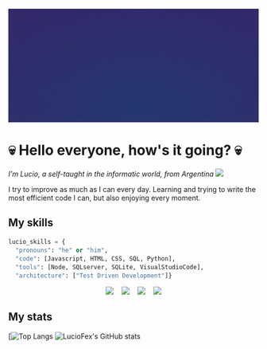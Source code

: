<img src="RandolphCarter.gif" width="915" align="center"></img>

# 💀 Hello everyone, how's it going? 💀

<p><em>I’m Lucio, a self-taught in the informatic world, from Argentina <img src="https://media.giphy.com/media/WUlplcMpOCEmTGBtBW/giphy.gif" width="30"></em></p>

I try to improve as much as I can every day. Learning and trying to write the most efficient code I can, but also enjoying every moment.

## My skills
```python
lucio_skills = {
  "pronouns": "he" or "him",
  "code": [Javascript, HTML, CSS, SQL, Python],
  "tools": [Node, SQLserver, SQLite, VisualStudioCode],
  "architecture": ["Test Driven Development"]}
```

<p align="center">
    <img src="https://img.shields.io/badge/-Python-000?&logo=python"></img>
&nbsp&nbsp
    <img src="https://img.shields.io/badge/-JavaScript-000?&logo=JavaScript&logoColor=ddc508"></img>
&nbsp&nbsp
    <img src="https://img.shields.io/badge/-SQL-000?&logo=MySQL&logoColor=4479A1"></img>
&nbsp&nbsp
    <img src="https://img.shields.io/badge/-Node.js-000?&logo=node.js"></img>
</p>

## My stats

[![Top Langs](https://github-readme-stats.vercel.app/api/top-langs/?username=LucioFex&theme=ayu-mirage&border_radius=30)
![LucioFex's GitHub stats](https://github-readme-stats.vercel.app/api?username=LucioFex&show_icons=true&theme=ayu-mirage&border_radius=30)
